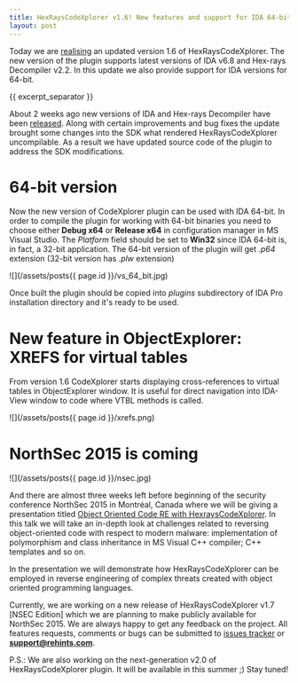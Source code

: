 ```yaml
---
title: HexRaysCodeXplorer v1.6! New features and support for IDA 64-bit
layout: post
---
```


Today we are [realising](https://github.com/REhints/HexRaysCodeXplorer/releases/tag/1.6) an updated version 1.6 of HexRaysCodeXplorer. The new version of the plugin supports latest versions of IDA v6.8 and Hex-rays Decompiler v2.2. In this update we also provide support for IDA versions for 64-bit.

{{ excerpt_separator }}

About 2 weeks ago new versions of IDA and Hex-rays Decompiler have been [released](https://www.hex-rays.com/products/ida/6.8/index.shtml). Along with certain improvements and bug fixes the update brought some changes into the SDK what rendered HexRaysCodeXplorer uncompilable. As a result we have updated source code of the plugin to address the SDK modifications.

64-bit version
==============

Now the new version of CodeXplorer plugin can be used with IDA 64-bit. In order to compile the plugin for working with 64-bit binaries you need to choose either **Debug x64** or **Release x64** in configuration manager in MS Visual Studio. The *Platform* field should be set to **Win32** since IDA 64-bit is, in fact, a 32-bit application. The 64-bit version of the plugin will get *.p64* extension (32-bit version has *.plw* extension)

![](/assets/posts{{ page.id }}/vs_64_bit.jpg)

Once built the plugin should be copied into *plugins* subdirectory of IDA Pro installation directory and it's ready to be used.

New feature in ObjectExplorer: XREFS for virtual tables
=======================================================
From version 1.6 CodeXplorer starts displaying cross-references to virtual tables in ObjectExplorer window. It is useful for direct navigation into IDA-View window to code where VTBL methods is called.

![](/assets/posts{{ page.id }}/xrefs.png)

NorthSec 2015 is coming
=======================

![](/assets/posts{{ page.id }}/nsec.jpg)

And there are almost three weeks left before beginning of the security conference NorthSec 2015 in Montréal, Canada where we will be giving a presentation titled [Object Oriented Code RE with HexraysCodeXplorer](https://www.nsec.io/speakers/). In this talk we will take an in-depth look at challenges related to reversing object-oriented code with respect to modern malware: implementation of polymorphism and class inheritance in MS Visual C++ compiler; C++ templates and so on. 

In the presentation we will demonstrate how HexRaysCodeXplorer can be employed in reverse engineering of complex threats created with object oriented programming languages. 

Currently, we are working on a new release of HexRaysCodeXplorer v1.7 [NSEC Edition] which we are planning to make publicly available for NorthSec 2015. We are always happy to get any feedback on the project. All features requests, comments or bugs can be submitted to [issues tracker](https://github.com/REhints/HexRaysCodeXplorer/issues) or **support@rehints.com**.

P.S.: We are also working on the next-generation v2.0 of HexRaysCodeXplorer plugin. It will be available in this summer ;) Stay tuned!

